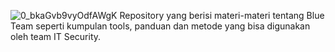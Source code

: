 ![0_bkaGvb9vyOdfAWgK](https://github.com/user-attachments/assets/b6c1bef5-c0ef-460c-8f40-913b78dbe8ab)
Repository yang berisi materi-materi tentang Blue Team seperti kumpulan tools, panduan dan metode yang bisa digunakan oleh team IT Security.
